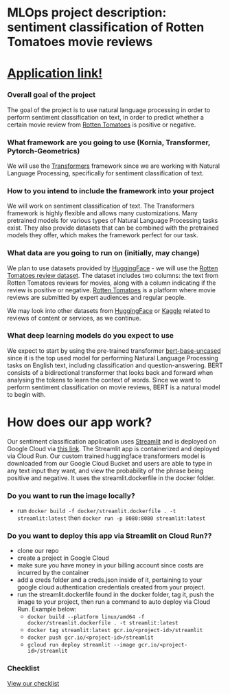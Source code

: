 MLOps project description: sentiment classification of Rotten Tomatoes movie reviews
==============================
# [Application link!](https://streamlit-pqpw5ljsba-ew.a.run.app)

### Overall goal of the project
The goal of the project is to use natural language processing in order to perform sentiment classification on text, in order to predict whether a certain movie review from [Rotten Tomatoes](https://www.rottentomatoes.com/) is positive or negative.

### What framework are you going to use (Kornia, Transformer, Pytorch-Geometrics)
We will use the [Transformers](https://huggingface.co/) framework since we are working with Natural Language Processing, specifically for sentiment classification of text.

### How to you intend to include the framework into your project
We will work on sentiment classification of text. The Transformers framework is highly flexible and allows many customizations. Many pretrained models for various types of Natural Language Processing tasks exist. They also provide datasets that can be combined with the pretrained models they offer, which makes the framework perfect for our task.

### What data are you going to run on (initially, may change)
We plan to use datasets provided by [HuggingFace](https://huggingface.co/datasets) - we will use the [Rotten Tomatoes review dataset](https://huggingface.co/datasets/rotten_tomatoes). The dataset includes two columns: the text from Rotten Tomatoes reviews for movies, along with a column indicating if the review is positive or negative. [Rotten Tomatoes](https://www.rottentomatoes.com/) is a platform where movie reviews are submitted by expert audiences and regular people.

We may look into other datasets from [HuggingFace](https://huggingface.co/datasets) or [Kaggle](https://www.kaggle.com/datasets) related to reviews of content or services, as we continue.

### What deep learning models do you expect to use
We expect to start by using the pre-trained transformer [bert-base-uncased](https://huggingface.co/bert-base-uncased) since it is the top used model for performing Natural Language Processing tasks on English text, including classification and question-answering. BERT consists of a bidirectional transformer that looks back and forward when analysing the tokens to learn the context of words. Since we want to perform sentiment classification on movie reviews, BERT is a natural model to begin with.


# How does our app work?
Our sentiment classification application uses [Streamlit](https://streamlit.io/) and is deployed on Google Cloud via [this link](https://streamlit-pqpw5ljsba-ew.a.run.app). The Streamlit app is containerized and deployed via Cloud Run. Our custom trained huggingface transformers model is downloaded from our Google Cloud Bucket and users are able to type in any text input they want, and view the probability of the phrase being positive and negative. It uses the streamlit.dockerfile in the docker folder.

### Do you want to run the image locally?
- run `docker build -f docker/streamlit.dockerfile . -t streamlit:latest` then `docker run -p 8080:8080 streamlit:latest`

### Do you want to deploy this app via Streamlit on Cloud Run??
- clone our repo
- create a project in Google Cloud
- make sure you have money in your billing account since costs are incurred by the container
- add a creds folder and a creds.json inside of it, pertaining to your google cloud authentication credentials created from your project.
- run the streamlit.dockerfile found in the docker folder, tag it, push the image to your project, then run a command to auto deploy via Cloud Run. Example below:
   - `docker build --platform linux/amd64 -f docker/streamlit.dockerfile . -t streamlit:latest`
   - `docker tag streamlit:latest gcr.io/<project-id>/streamlit`
   - `docker push gcr.io/<project-id>/streamlit`
   - `gcloud run deploy streamlit --image gcr.io/<project-id>/streamlit`



### Checklist
[View our checklist](CHECKLIST.md)




